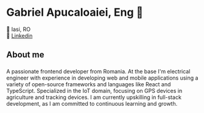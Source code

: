 <h1 align="left">Gabriel Apucaloaiei, Eng 👋</h1>

📍 Iasi, RO<br>
🔗 <a href="https://www.linkedin.com/in/gabriel-apuc%C4%83loaiei-9b0888249/">Linkedin</a>

###

<h2>About me</h2>

###

<p align="left">A passionate frontend developer from Romania. At the base I'm electrical engineer with experience in developing web and mobile applications using a variety of open-source frameworks and languages like React and TypeScript. Specialized in the IoT domain, focusing on GPS devices in agriculture and tracking devices. I am currently upskilling in full-stack development, as I am committed to continuous learning and growth.</p>



<!--
**GabiApc/gabiapc** is a ✨ _special_ ✨ repository because its `README.md` (this file) appears on your GitHub profile.

Here are some ideas to get you started:

- 🔭 I’m currently working on ...
- 🌱 I’m currently learning ...
- 👯 I’m looking to collaborate on ...
- 🤔 I’m looking for help with ...
- 💬 Ask me about ...
- 📫 How to reach me: ...
- 😄 Pronouns: ...
- ⚡ Fun fact: ...
-->
